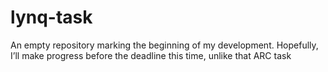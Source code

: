# lynq-task
An empty repository marking the beginning of my development. Hopefully, I’ll make progress before the deadline this time, unlike that ARC task
